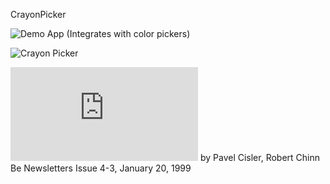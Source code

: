 CrayonPicker

![Demo App](https://raw.github.com/jscipione/colorPickerPanel/master/images/Demo.png) (Integrates with color pickers)

![Crayon Picker](https://raw.github.com/jscipione/colorPickerPanel/master/images/CrayonPicker.png)

![Be Engineering Insights: Writing a Modular Color Picker](https://www.haiku-os.org/legacy-docs/benewsletter/Issue4-3.html#Engineering4-3) by Pavel Cisler, Robert Chinn Be Newsletters Issue 4-3, January 20, 1999